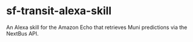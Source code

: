 # sf-transit-alexa-skill
An Alexa skill for the Amazon Echo that retrieves Muni predictions via the NextBus API.
